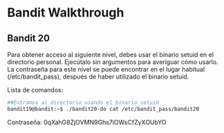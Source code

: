 # Bandit Walkthrough

## Bandit 20

Para obtener acceso al siguiente nivel, debes usar el binario setuid en el directorio personal. Ejecútalo sin argumentos para averiguar cómo usarlo. La contraseña para este nivel se puede encontrar en el lugar habitual (/etc/bandit_pass), después de haber utilizado el binario setuid.

Lista de comandos:

```bash
##Entramos al directorio usando el binario setuid
bandit19@bandit:~$ ./bandit20-do cat /etc/bandit_pass/bandit20

```
Contraseña: 0qXahG8ZjOVMN9Ghs7iOWsCfZyXOUbYO
